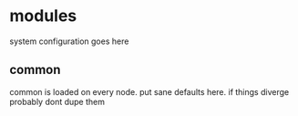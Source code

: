 # modules
system configuration goes here

## common
common is loaded on every node. put sane defaults here. if things diverge probably dont dupe them